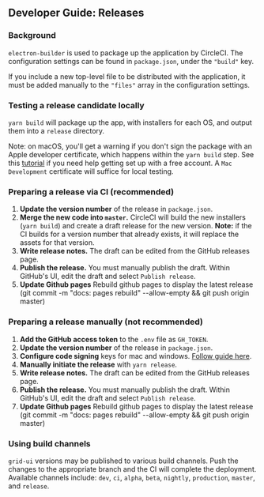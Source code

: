 ## Developer Guide: Releases

### Background

`electron-builder` is used to package up the application by CircleCI. The configuration settings can be found in `package.json`, under the `"build"` key.

If you include a new top-level file to be distributed with the application, it must be added manually to the `"files"` array in the configuration settings.

### Testing a release candidate locally

`yarn build` will package up the app, with installers for each OS, and output them into a `release` directory.

Note: on macOS, you'll get a warning if you don't sign the package with an Apple developer certificate, which happens within the `yarn build` step. See this [tutorial](https://9to5mac.com/2016/03/27/how-to-create-free-apple-developer-account-sideload-apps/) if you need help getting set up with a free account. A `Mac Development` certificate will suffice for local testing.

### Preparing a release via CI (recommended)

1. **Update the version number** of the release in `package.json`.
1. **Merge the new code into `master`.** CircleCI will build the new installers (`yarn build`) and create a draft release for the new version. **Note:** if the CI builds for a version number that already exists, it will replace the assets for that version.
1. **Write release notes.** The draft can be edited from the GitHub releases page.
1. **Publish the release.** You must manually publish the draft. Within GitHub's UI, edit the draft and select `Publish release`.
1. **Update Github pages** Rebuild github pages to display the latest release (git commit -m "docs: pages rebuild" --allow-empty && git push origin master)

### Preparing a release manually (not recommended)

1. **Add the GitHub access token** to the `.env` file as `GH_TOKEN`.
1. **Update the version number** of the release in `package.json`.
1. **Configure code signing** keys for mac and windows. [Follow guide here](https://www.electron.build/code-signing).
1. **Manually initiate the release** with `yarn release`.
1. **Write release notes.** The draft can be edited from the GitHub releases page.
1. **Publish the release.** You must manually publish the draft. Within GitHub's UI, edit the draft and select `Publish release`.
1. **Update Github pages** Rebuild github pages to display the latest release (git commit -m "docs: pages rebuild" --allow-empty && git push origin master)

### Using build channels

`grid-ui` versions may be published to various build channels. Push the changes to the appropriate branch and the CI will complete the deployment. Available channels include: `dev`, `ci`, `alpha`, `beta`, `nightly`, `production`, `master`, and `release`.
